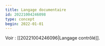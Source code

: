 ```yaml
---
title: Langage documentaire
id: 20221004246098
type: concept
begin: 2022-01-01
---
```


Voir : [[20221004246096|Langage contrôlé]].